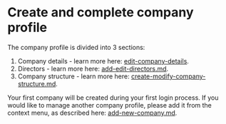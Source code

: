 # Create and complete company profile

The company profile is divided into 3 sections:

1. Company details - learn more here: [edit-company-details](edit-company-details/ "mention").
2. Directors - learn more here: [add-edit-directors.md](add-edit-directors.md "mention").
3. Company structure - learn more here: [create-modify-company-structure.md](create-modify-company-structure.md "mention").

Your first company will be created during your first login process. If you would like to manage another company profile, please add it from the context menu, as described here: [add-new-company.md](add-new-company.md "mention").&#x20;
